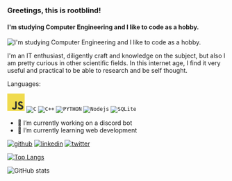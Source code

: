 ### Greetings, this is rootblind! 
#### I'm studying Computer Engineering and I like to code as a hobby.
![I'm studying Computer Engineering and I like to code as a hobby.](https://i.ibb.co/HFSYFj6/ompu.png)

I'm an IT enthusiast, diligently craft and knowledge on the subject, but also I am pretty curious in other scientific fields. In this internet age, I find it very useful and practical to be able to research and be self thought.

Languages: 

<code><img height="40" alt="javascript" src="https://raw.githubusercontent.com/github/explore/80688e429a7d4ef2fca1e82350fe8e3517d3494d/topics/javascript/javascript.png"></code>
<code><img height="40" alt="C" src="https://i.ibb.co/47cqwTh/proxy-image.png"></code>
<code><img height="40" alt="C++" src="https://upload.wikimedia.org/wikipedia/commons/thumb/1/18/ISO_C%2B%2B_Logo.svg/800px-ISO_C%2B%2B_Logo.svg.png"></code>
<code><img height="40" alt="PYTHON" src="https://upload.wikimedia.org/wikipedia/commons/thumb/c/c3/Python-logo-notext.svg/182px-Python-logo-notext.svg.png"></code>
<code><img height="40" alt="Nodejs" src="https://i.ibb.co/Z8Lp5cb/d.png"></code>
<code><img height="40" alt="SQLite" src="https://media.trustradius.com/product-logos/Ou/HU/R8JW30GR5ELU-180x180.PNG"></code>

- 🔭 I’m currently working on a discord bot 
- 🌱 I’m currently learning web development 


[<img src='https://cdn.jsdelivr.net/npm/simple-icons@3.0.1/icons/github.svg' alt='github' height='40'>](https://github.com/rootblind)  [<img src='https://cdn.jsdelivr.net/npm/simple-icons@3.0.1/icons/linkedin.svg' alt='linkedin' height='40'>](https://www.linkedin.com/in/grecu-ionut-catalin/)  [<img src='https://cdn.jsdelivr.net/npm/simple-icons@3.0.1/icons/twitter.svg' alt='twitter' height='40'>](https://twitter.com/rootblind)  

[![Top Langs](https://github-readme-stats.vercel.app/api/top-langs/?username=rootblind)](https://github.com/anuraghazra/github-readme-stats)

![GitHub stats](https://github-readme-stats.vercel.app/api?username=rootblind&show_icons=true)

